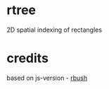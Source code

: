# rtree
2D spatial indexing of rectangles

# credits
based on js-version - [rbush](https://github.com/mourner/rbush)